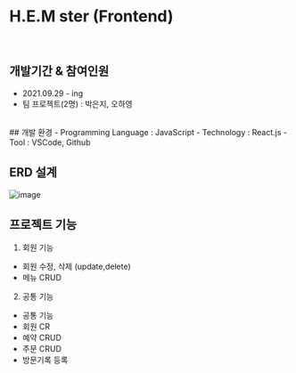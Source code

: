 # H.E.M ster (Frontend)
<br>

## 개발기간 & 참여인원
- 2021.09.29 - ing
- 팀 프로젝트(2명) : 박은지, 오하영

<br>
## 개발 환경
- Programming Language : JavaScript
- Technology : React.js
- Tool : VSCode, Github

<br>

## ERD 설계
![image](https://user-images.githubusercontent.com/80090062/135396703-703f3476-8d71-455d-85f2-c52acae35fd7.png)



## 프로젝트 기능
1. 회원 기능
  + 회원 수정, 삭제 (update,delete)
  + 메뉴 CRUD

2. 공통 기능
  + 공통 기능
  + 회원 CR
  + 예약 CRUD
  + 주문 CRUD
  + 방문기록 등록
